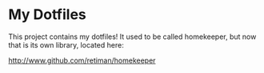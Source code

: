 My Dotfiles
===========
This project contains my dotfiles!  It used to be called homekeeper, but now
that is its own library, located here:

http://www.github.com/retiman/homekeeper
